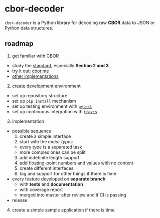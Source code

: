 # cbor-decoder

`cbor-decoder` is a Python library for decoding raw **CBOR** data to JSON or
Python data structures.

## roadmap

1. get familiar with CBOR
  - study the [standard](https://tools.ietf.org/html/rfc7049), especially
    **Section 2 and 3**.
  - try it out: [cbor.me](http://cbor.me/)
  - [other implementations](http://cbor.io/impls.html)
2. create development environment
  - set up repository structure
  - set up `pip install` mechanism
  - set up testing environment with [`pytest`](http://docs.pytest.org/en/latest/)
  - set up continuous integration with [`travis`](https://travis-ci.com/)
3. implementation
  - possible sequence
    1. create a simple interface
    2. start with the *major types*
      - every type is a separated task
      - more complex ones can be split
    3. add indefinite length support
    4. add floating-point numbers and values with no content
    5. create different interfaces
    6. tag and support for other things if there is time
  - every feature developed on **separate branch**
    - with **tests** and **documentation**
    - with coverage report
    - merged into master after review and if CI is passing
  - release
4. create a simple sample application if there is time
